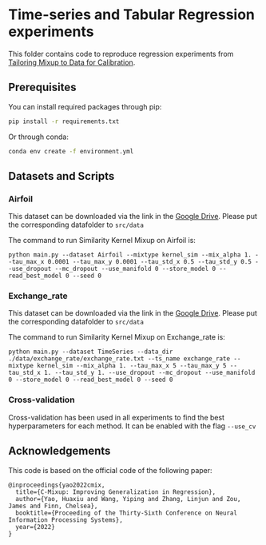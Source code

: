 # Time-series and Tabular Regression experiments

This folder contains code to reproduce regression experiments from [Tailoring Mixup to Data for Calibration](https://arxiv.org/pdf/2311.01434).

## Prerequisites

You can install required packages through pip:
```bash
pip install -r requirements.txt
```

Or through conda:
```bash
conda env create -f environment.yml
```


## Datasets and Scripts

### Airfoil
This dataset can be downloaded via the link in the [Google Drive](https://drive.google.com/drive/folders/1pTRT7fA-hq6p1F7ZX5oJ0tg_I1RRG6OW?usp=sharing). Please put the corresponding datafolder to `src/data`


The command to run Similarity Kernel Mixup on Airfoil is:
```
python main.py --dataset Airfoil --mixtype kernel_sim --mix_alpha 1. --tau_max_x 0.0001 --tau_max_y 0.0001 --tau_std_x 0.5 --tau_std_y 0.5 --use_dropout --mc_dropout --use_manifold 0 --store_model 0 --read_best_model 0 --seed 0
```

### Exchange_rate
This dataset can be downloaded via the link in the [Google Drive](https://drive.google.com/drive/folders/1pTRT7fA-hq6p1F7ZX5oJ0tg_I1RRG6OW?usp=sharing). Please put the corresponding datafolder to `src/data`


The command to run Similarity Kernel Mixup on Exchange_rate is:
```
python main.py --dataset TimeSeries --data_dir ./data/exchange_rate/exchange_rate.txt --ts_name exchange_rate --mixtype kernel_sim --mix_alpha 1. --tau_max_x 5 --tau_max_y 5 --tau_std_x 1. --tau_std_y 1. --use_dropout --mc_dropout --use_manifold 0 --store_model 0 --read_best_model 0 --seed 0
```

### Cross-validation

Cross-validation has been used in all experiments to find the best hyperparameters for each method. It can be enabled with the flag `--use_cv`

## Acknowledgements

This code is based on the official code of the following paper:
```
@inproceedings{yao2022cmix,
  title={C-Mixup: Improving Generalization in Regression},
  author={Yao, Huaxiu and Wang, Yiping and Zhang, Linjun and Zou, James and Finn, Chelsea},
  booktitle={Proceeding of the Thirty-Sixth Conference on Neural Information Processing Systems},
  year={2022}
}
```
